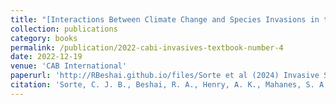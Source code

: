 ```yaml
---
title: "[Interactions Between Climate Change and Species Invasions in the Marine Realm](https://www.cabidigitallibrary.org/doi/abs/10.1079/9781800621459.0007)"
collection: publications
category: books
permalink: /publication/2022-cabi-invasives-textbook-number-4
date: 2022-12-19
venue: 'CAB International'
paperurl: 'http://RBeshai.github.io/files/Sorte et al (2024) Invasive Species, Evolution, and.pdf'
citation: 'Sorte, C. J. B., Beshai, R. A., Henry, A. K., Mahanes, S. A., Rangel, R. E., & Waite, H. R. (2022). Interactions Between Climate Change and Species Invasions in the Marine Realm. In Invasive Species and Global Climate Change (pp. 119-140). GB: CABI.'
---
```

